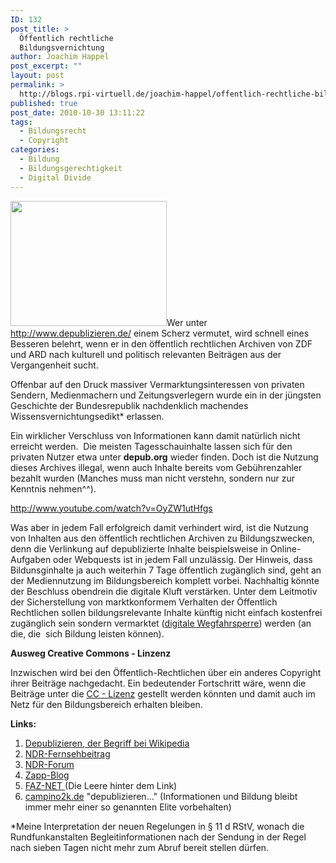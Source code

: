 ```yaml
---
ID: 132
post_title: >
  Öffentlich rechtliche
  Bildungsvernichtung
author: Joachim Happel
post_excerpt: ""
layout: post
permalink: >
  http://blogs.rpi-virtuell.de/joachim-happel/offentlich-rechtliche-bildungsvernichtung/
published: true
post_date: 2010-10-30 13:11:22
tags:
  - Bildungsrecht
  - Copyright
categories:
  - Bildung
  - Bildungsgerechtigkeit
  - Digital Divide
---
```

<a href="http://blogs.rpi-virtuell.de/joachim-happel/2010/10/30/offentlich-rechtliche-bildungsvernichtung/depublikation/" rel="attachment wp-att-159"><img class="alignleft size-thumbnail wp-image-159" src="http://blogs.rpi-virtuell.de/joachim-happel/wp-content/uploads/sites/20/2010/11/depublikation-250x200.jpg" alt="" width="250" height="200" /></a>Wer unter <a href="http://www.depublizieren.de/">http://www.depublizieren.de/</a> einem Scherz vermutet, wird schnell eines Besseren belehrt, wenn er in den öffentlich rechtlichen Archiven von ZDF und ARD nach kulturell und politisch relevanten Beiträgen aus der Vergangenheit sucht.

Offenbar auf den Druck massiver Vermarktungsinteressen von privaten Sendern, Medienmachern und Zeitungsverlegern wurde ein in der jüngsten Geschichte der Bundesrepublik nachdenklich machendes Wissensvernichtungsedikt* erlassen.  <!--more-->

Ein wirklicher Verschluss von Informationen kann damit natürlich nicht erreicht werden.  Die meisten Tagesschauinhalte lassen sich für den privaten Nutzer etwa unter <strong>depub.org</strong> wieder finden. Doch ist die Nutzung dieses Archives illegal, wenn auch Inhalte bereits vom Gebührenzahler bezahlt wurden (Manches muss man nicht verstehn, sondern nur zur Kenntnis nehmen^^).

http://www.youtube.com/watch?v=OyZW1utHfgs

Was aber in jedem Fall erfolgreich damit verhindert wird, ist die Nutzung von Inhalten aus den öffentlich rechtlichen Archiven zu Bildungszwecken, denn die Verlinkung auf depublizierte Inhalte beispielsweise in Online-Aufgaben oder Webquests ist in jedem Fall unzulässig. Der Hinweis, dass Bildunsginhalte ja auch weiterhin 7 Tage öffentlich zugänglich sind, geht an der Mediennutzung im Bildungsbereich komplett vorbei. Nachhaltig könnte der Beschluss obendrein die digitale Kluft verstärken. Unter dem Leitmotiv der Sicherstellung von marktkonformem Verhalten der Öffentlich Rechtlichen sollen bildungsrelevante Inhalte künftig nicht einfach kostenfrei zugänglich sein sondern vermarktet (<a href="http://www.vprt.de/index.html/de/press/article/id/237/or/2/" target="_self">digitale Wegfahrsperre</a>) werden (an die, die  sich Bildung leisten können).

<strong>Ausweg Creative Commons - Linzenz</strong>

Inzwischen wird bei den Öffentlich-Rechtlichen über ein anderes Copyright ihrer Beiträge nachgedacht. Ein bedeutender Fortschritt wäre, wenn die Beiträge unter die <a href="http://de.creativecommons.org/was-ist-cc/">CC - Lizenz</a> gestellt werden könnten und damit auch im Netz für den Bildungsbereich erhalten bleiben.

<strong>Links:</strong>
<ol>
	<li><a href="http://de.wikipedia.org/wiki/Depublizieren">Depublizieren, der Begriff bei Wikipedia</a></li>
	<li><a href="http://www.ndr.de/fernsehen/sendungen/zapp/internet/depublizieren101.html">NDR-Fernsehbeitrag</a></li>
	<li><a title="Forum" href="http://www.ndr.de/apps/php/forum/showthread.php?t=34383&amp;page=27">NDR-Forum</a></li>
	<li><a href="http://zapp.blog.ndr.de">Zapp-Blog</a></li>
	<li><a href="http://www.faz.net/s/Rub475F682E3FC24868A8A5276D4FB916D7/Doc~E40C5A96DC0534CA4A2F1699CD92A9AD2~ATpl~Ecommon~Scontent.html">FAZ-NET </a>(Die Leere hinter dem Link)</li>
	<li><a href="http://campino2k.de/2010/10/10/depublizieren-nur-loeschen-ist-schoener/">campino2k.de</a> "depublizieren..." (Informationen und Bildung bleibt immer mehr einer so genannten Elite vorbehalten)</li>
</ol>
*Meine Interpretation der neuen Regelungen in § 11 d RStV, wonach die Rundfunkanstalten Begleitinformationen nach der Sendung in der Regel nach sieben Tagen nicht mehr zum Abruf bereit stellen dürfen.
